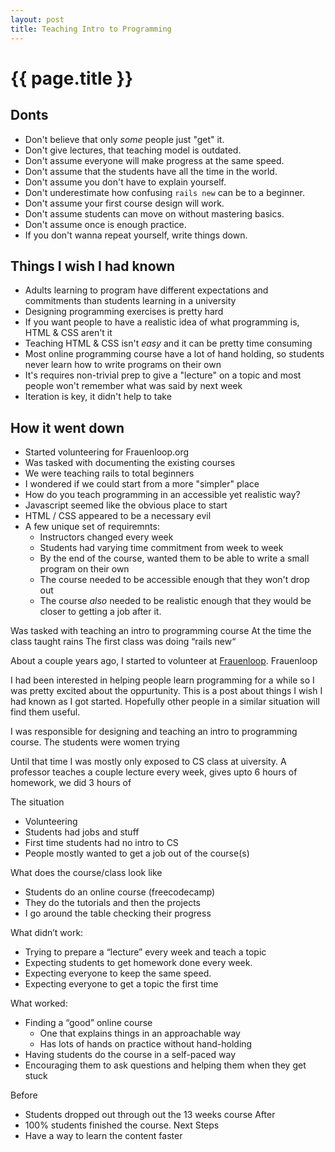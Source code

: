 ```yaml
---
layout: post
title: Teaching Intro to Programming
---
```


{{ page.title }}
================

## Donts

- Don't believe that only _some_ people just "get" it.
- Don't give lectures, that teaching model is outdated.
- Don't assume everyone will make progress at the same speed.
- Don't assume that the students have all the time in the world.
- Don't assume you don't have to explain yourself.
- Don't underestimate how confusing `rails new` can be to a beginner.
- Don't assume your first course design will work.
- Don't assume students can move on without mastering basics.
- Don't assume once is enough practice.
- If you don't wanna repeat yourself, write things down.

## Things I wish I had known

- Adults learning to program have different expectations and commitments than students learning in a university
- Designing programming exercises is pretty hard
- If you want people to have a realistic idea of what programming is, HTML & CSS aren't it
- Teaching HTML & CSS isn't _easy_ and it can be pretty time consuming
- Most online programming course have a lot of hand holding, so students never learn how to write programs on their own
- It's requires non-trivial prep to give a "lecture" on a topic and most people won't remember what was said by next week
- Iteration is key, it didn't help to take 

## How it went down

- Started volunteering for Frauenloop.org 
- Was tasked with documenting the existing courses
- We were teaching rails to total beginners
- I wondered if we could start from a more "simpler" place
- How do you teach programming in an accessible yet realistic way?
- Javascript seemed like the obvious place to start
- HTML / CSS appeared to be a necessary evil
- A few unique set of requiremnts:
  - Instructors changed every week
  - Students had varying time commitment from week to week
  - By the end of the course, wanted them to be able to write a small program on their own
  - The course needed to be accessible enough that they won't drop out
  - The course _also_ needed to be realistic enough that they would be closer to getting a job after it.


Was tasked with teaching an intro to programming course
At the time the class taught rains
The first class was doing “rails new“


About a couple years ago, I started to volunteer at [Frauenloop](https://www.frauenloop.org/). Frauenloop

I had been 
interested in helping people learn programming for a while so I was pretty excited about the oppurtunity.
This is a post about things I wish I had known as I got started. Hopefully other people in a similar situation 
will find them useful.

I was responsible for designing and teaching an intro to programming course. The students were women trying 

Until that time I was mostly only exposed to CS class at uiversity. A professor teaches a couple lecture every week, gives upto 6 hours of homework, we did 3 hours of 

The situation
  - Volunteering
  - Students had jobs and stuff
  - First time students had no intro to CS
  - People mostly wanted to get a job out of the course(s)

What does the course/class look like
- Students do an online course (freecodecamp)
- They do the tutorials and then the projects
- I go around the table checking their progress


What didn’t work:
- Trying to prepare a “lecture” every week and teach a topic
- Expecting students to get homework done every week.
- Expecting everyone to keep the same speed.
- Expecting everyone to get a topic the first time

What worked:
- Finding a “good” online course
    - One that explains things in an approachable way
    - Has lots of hands on practice without hand-holding
- Having students do the course in a self-paced way
- Encouraging them to ask questions and helping them when they get stuck


Before
- Students dropped out through out the 13 weeks course
After
- 100% students finished the course.
Next Steps
- Have a way to learn the content faster


>>>>>>>

